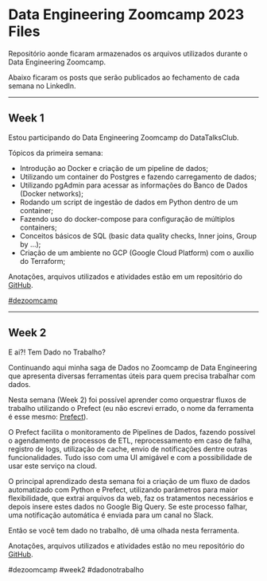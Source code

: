 # Data Engineering Zoomcamp 2023 Files

Repositório aonde ficaram armazenados os arquivos utilizados durante o Data Engineering Zoomcamp.

Abaixo ficaram os posts que serão publicados ao fechamento de cada semana no LinkedIn.

---

## Week 1

Estou participando do Data Engineering Zoomcamp do DataTalksClub.

Tópicos da primeira semana:
- Introdução ao Docker e criação de um pipeline de dados;
- Utilizando um container do Postgres e fazendo carregamento de dados;
- Utilizando pgAdmin para acessar as informações do Banco de Dados (Docker networks);
- Rodando um script de ingestão de dados em Python dentro de um container;
- Fazendo uso do docker-compose para configuração de múltiplos containers;
- Conceitos básicos de SQL (basic data quality checks, Inner joins, Group by ...);
- Criação de um ambiente no GCP (Google Cloud Platform) com o auxílio do Terraform;

Anotações, arquivos utilizados e atividades estão em um repositório do [GitHub](https://github.com/danietakeshi/de-zoomcamp-2023).

[#dezoomcamp](https://www.linkedin.com/posts/daniel-takeshi-martins-a62259aa_python-sql-dataengineering-activity-7024192540534841344-FYmU?utm_source=share&utm_medium=member_desktop)

---

## Week 2

E ai?! Tem Dado no Trabalho?

Continuando aqui minha saga de Dados no Zoomcamp de Data Engineering que apresenta diversas ferramentas úteis para quem precisa trabalhar com dados.

Nesta semana (Week 2) foi possível aprender como orquestrar fluxos de trabalho utilizando o Prefect (eu não escrevi errado, o nome da ferramenta é esse mesmo: [Prefect](https://www.prefect.io/)).

O Prefect facilita o monitoramento de Pipelines de Dados, fazendo possível o agendamento de processos de ETL, reprocessamento em caso de falha, registro de logs, utilização de cache, envio de notificações dentre outras funcionalidades. Tudo isso com uma UI amigável e com a possibilidade de usar este serviço na cloud.

O principal aprendizado desta semana foi a criação de um fluxo de dados automatizado com Python e Prefect, utilizando parâmetros para maior flexibilidade, que extrai arquivos da web, faz os tratamentos necessários e depois insere estes dados no Google Big Query. Se este processo falhar, uma notificação automática é enviada para um canal no Slack.

Então se você tem dado no trabalho, dê uma olhada nesta ferramenta.

Anotações, arquivos utilizados e atividades estão no meu repositório do [GitHub](https://github.com/danietakeshi/de-zoomcamp-2023).

#dezoomcamp #week2 #dadonotrabalho